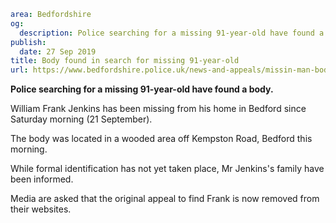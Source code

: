 ```yaml
area: Bedfordshire
og:
  description: Police searching for a missing 91-year-old have found a body.
publish:
  date: 27 Sep 2019
title: Body found in search for missing 91-year-old
url: https://www.bedfordshire.police.uk/news-and-appeals/missin-man-body-found
```

**Police searching for a missing 91-year-old have found a body.**

William Frank Jenkins has been missing from his home in Bedford since Saturday morning (21 September).

The body was located in a wooded area off Kempston Road, Bedford this morning.

While formal identification has not yet taken place, Mr Jenkins's family have been informed.

Media are asked that the original appeal to find Frank is now removed from their websites.
